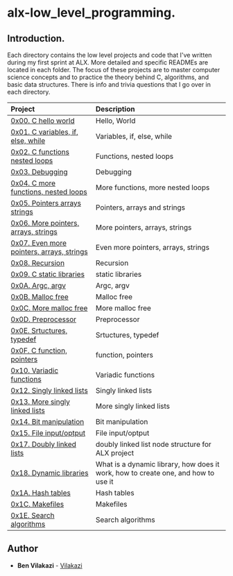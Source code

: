 # alx-low_level_programming.

## Introduction.

Each directory contains the low level projects and code that I've written during my first sprint at ALX. More detailed and specific READMEs are located in each folder. The focus of these projects are to master computer science concepts and to practice the theory behind C, algorithms, and basic data structures. There is info and trivia questions that I go over in each directory.

| Project | Description |
| :--- | :---|
| [0x00. C hello world ](./0x00-hello_world) |  Hello, World |
| [0x01. C variables, if, else, while ](./0x01-variables_if_else_while) | Variables, if, else, while |
| [0x02. C functions nested loops ](./0x02-functions_nested_loops) | Functions, nested loops |
| [0x03. Debugging ](./0x03-debugging) | Debugging |
| [0x04. C more functions, nested loops ](./0x04-more_functions_nested_loops) | More functions, more nested loops |
| [0x05. Pointers arrays strings ](./0x05-pointers_arrays_strings) | Pointers, arrays and strings |
| [0x06. More pointers, arrays, strings ](./0x06-pointers_arrays_strings) | More pointers, arrays, strings |
| [0x07. Even more pointers, arrays, strings ](./0x07-pointers_arrays_strings) | Even more pointers, arrays, strings |
| [0x08. Recursion ](./0x08-recursion) | Recursion |
| [0x09. C static libraries ](./0x09-static_libraries) | static libraries |
| [0x0A. Argc, argv ](./0x0A-argc_argv) | Argc, argv |
| [0x0B. Malloc free ](./0x0B-malloc_free) | Malloc free |
| [0x0C. More malloc free ](./0x0C-more_malloc_free) | More malloc free |
| [0x0D. Preprocessor ](./0x0D-preprocessor) | Preprocessor |
| [0x0E. Srtuctures, typedef ](./0x0E-structures_typedef) | Srtuctures, typedef |
| [0x0F. C function, pointers ](./0x0F-function_pointers) | function, pointers |
| [0x10. Variadic functions ](./0x10-variadic_functions) | Variadic functions |
| [0x12. Singly linked lists ](./0x12-singly_linked_lists) | Singly linked lists |
| [0x13. More singly linked lists ](./0x13-more_singly_linked_lists) | More singly linked lists |
| [0x14. Bit manipulation ](./0x14-bit_manipulation) | Bit manipulation |
| [0x15. File input/optput ](./0x15-file_io) | File input/optput |
| [0x17. Doubly linked lists ](./0x17-doubly_linked_lists) | doubly linked list node structure for ALX project |
| [0x18. Dynamic libraries ](./0x18-dynamic_libraries) | What is a dynamic library, how does it work, how to create one, and how to use it |
| [0x1A. Hash tables ](./0x1A-hash_tables) | Hash tables |
| [0x1C. Makefiles ](./0x1C-makefiles) | Makefiles |
| [0x1E. Search algorithms ](./0x1E-search_algorithms) | Search algorithms |

## Author

- **Ben Vilakazi** - [Vilakazi](https:///github.com/BenVilakazi)
